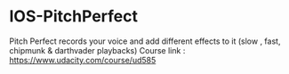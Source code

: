# IOS-PitchPerfect

Pitch Perfect records your voice and add different effects to it (slow , fast, chipmunk & darthvader playbacks)
Course link : https://www.udacity.com/course/ud585
